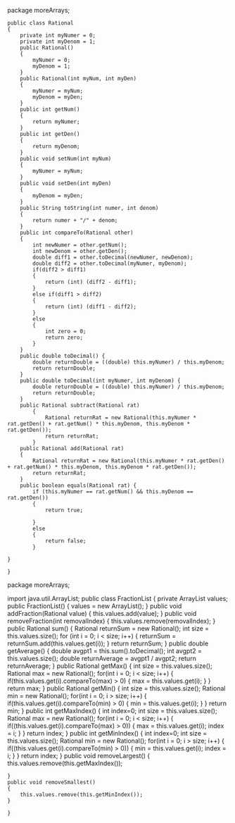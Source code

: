 package moreArrays;

	public class Rational 
	{
		private int myNumer = 0;
		private int myDenom = 1;
		public Rational()
		{
			myNumer = 0;
			myDenom = 1;
		}
		public Rational(int myNum, int myDen)
		{
			myNumer = myNum;
			myDenom = myDen;
		}
		public int getNum()
		{
			return myNumer;
		}
		public int getDen()
		{
			return myDenom;
		}
		public void setNum(int myNum)
		{
			myNumer = myNum;
		}
		public void setDen(int myDen)
		{
			myDenom = myDen;
		}
		public String toString(int numer, int denom)
		{
			return numer + "/" + denom;
		}
		public int compareTo(Rational other)
		{
			int newNumer = other.getNum();
			int newDenom = other.getDen();
			double diff1 = other.toDecimal(newNumer, newDenom);
			double diff2 = other.toDecimal(myNumer, myDenom);
			if(diff2 > diff1)
			{
				return (int) (diff2 - diff1);
			}
			else if(diff1 > diff2)
			{
				return (int) (diff1 - diff2);
			}
			else
			{
				int zero = 0;
				return zero;
			}
		}
		public double toDecimal() {
            double returnDouble = ((double) this.myNumer) / this.myDenom;
            return returnDouble;
		}
		public double toDecimal(int myNumer, int myDenom) {
            double returnDouble = ((double) this.myNumer) / this.myDenom;
            return returnDouble;
		}
		public Rational subtract(Rational rat)
			{
				Rational returnRat = new Rational(this.myNumer * rat.getDen() + rat.getNum() * this.myDenom, this.myDenom * rat.getDen());
	            return returnRat;
			}
		public Rational add(Rational rat) 
		{
			Rational returnRat = new Rational(this.myNumer * rat.getDen() + rat.getNum() * this.myDenom, this.myDenom * rat.getDen());
            return returnRat;
		}
		public boolean equals(Rational rat) {
			if (this.myNumer == rat.getNum() && this.myDenom == rat.getDen())
			{
				return true;
		
			}
			else
			{
				return false;
			}
            
    }
		
	}
package moreArrays;

import java.util.ArrayList;
public class FractionList 
{
	private ArrayList<Rational> values;
	public FractionList()
	{
		values = new ArrayList<Rational>();
	}
	public void addFraction(Rational value)
	{
		this.values.add(value);
	}
	public void removeFraction(int removalIndex)
	{
		this.values.remove(removalIndex);
	}
	public Rational sum()
	{
		Rational returnSum = new Rational();
		int size = this.values.size();
		for (int i = 0; i < size; i++)
		{
			returnSum = returnSum.add(this.values.get(i));
		}
		return returnSum;
	}
	public double getAverage()
	{
		double avgpt1 = this.sum().toDecimal();
		int avgpt2 = this.values.size();
		double returnAverage = avgpt1 / avgpt2;
		return returnAverage;
	}
	public Rational getMax()
	{
		int size = this.values.size();
		Rational max = new Rational();
		for(int i = 0; i < size; i++)
		{
			if(this.values.get(i).compareTo(max) > 0)
			{
				max = this.values.get(i);
			}
		}
		return max;
	}
	public Rational getMin()
	{
		int size = this.values.size();
		Rational min = new Rational();
		for(int i = 0; i > size; i++)
		{
			if(this.values.get(i).compareTo(min) > 0)
			{
				min = this.values.get(i);
			}
		}
		return min;
	}
	public int getMaxIndex()
	{
		int index=0;
		int size = this.values.size();
		Rational max = new Rational();
		for(int i = 0; i < size; i++)
		{
			if((this.values.get(i).compareTo(max) > 0))
			{
				max = this.values.get(i);
				index = i;
			}
		}
		return index;
	}
	public int getMinIndex()
	{
		int index=0;
		int size = this.values.size();
		Rational min = new Rational();
		for(int i = 0; i > size; i++)
		{
			if((this.values.get(i).compareTo(min) > 0))
			{
				min = this.values.get(i);
				index = i;
			}
		}
		return index;
	}
	public void removeLargest()
	{
		this.values.remove(this.getMaxIndex());
		
	}
	public void removeSmallest()
	{
		this.values.remove(this.getMinIndex());
	}
	
	}



